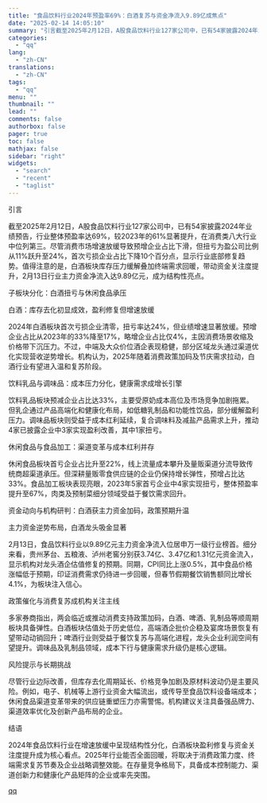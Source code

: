 ```yaml
---
title: "食品饮料行业2024年预盈率69%：白酒复苏与资金净流入9.89亿成焦点"
date: "2025-02-14 14:05:10"
summary: "引言截至2025年2月12日，A股食品饮料行业127家公司中，已有54家披露2024年业绩预告，行业..."
categories:
  - "qq"
lang:
  - "zh-CN"
translations:
  - "zh-CN"
tags:
  - "qq"
menu: ""
thumbnail: ""
lead: ""
comments: false
authorbox: false
pager: true
toc: false
mathjax: false
sidebar: "right"
widgets:
  - "search"
  - "recent"
  - "taglist"
---
```


引言

截至2025年2月12日，A股食品饮料行业127家公司中，已有54家披露2024年业绩预告，行业整体预盈率达69%，较2023年的61%显著提升，在消费类八大行业中位列第三。尽管消费市场增速放缓导致预增企业占比下滑，但扭亏为盈公司比例从11%跃升至24%，首次亏损企业占比下降10个百分点，显示行业底部修复趋势。值得注意的是，白酒板块库存压力缓解叠加终端需求回暖，带动资金关注度提升，2月13日行业主力资金净流入达9.89亿元，成为结构性亮点。

子板块分化：白酒扭亏与休闲食品承压

白酒：库存去化初显成效，盈利修复但增速放缓

2024年白酒板块首次亏损企业清零，扭亏率达24%，但业绩增速显著放缓。预增企业占比从2023年的33%降至17%，略增企业占比仅4%，主因消费场景收缩及价格带下沉压力。不过，中端及大众价位酒企表现稳健，部分区域龙头通过渠道优化实现营收逆势增长。机构认为，2025年随着消费政策加码及节庆需求拉动，白酒行业有望进入温和复苏阶段。

饮料乳品与调味品：成本压力分化，健康需求成增长引擎

饮料乳品板块预减企业占比达33%，主要受原奶成本高位及市场竞争加剧拖累。但乳企通过产品高端化和健康化布局，如低糖乳制品和功能性饮品，部分缓解盈利压力。调味品板块则受益于成本红利延续，复合调味料及减盐产品需求上升，推动4家已披露企业中3家实现盈利改善，其中1家扭亏。

休闲食品与食品加工：渠道变革与成本红利并存

休闲食品板块首亏企业占比升至22%，线上流量成本攀升及量贩渠道分流导致传统商超渠道承压。但深耕量贩零食供应链的企业仍保持增长弹性，预增占比达33%。食品加工板块表现亮眼，2023年5家首亏企业中4家实现扭亏，整体预盈率提升至67%，肉类及预制菜细分领域受益于餐饮需求回升。

资金动向与机构研判：白酒获主力资金加码，政策预期升温

主力资金逆势布局，白酒龙头吸金显著

2月13日，食品饮料行业以9.89亿元主力资金净流入位居申万一级行业榜首。细分来看，贵州茅台、五粮液、泸州老窖分别获3.74亿、3.47亿和1.31亿元资金流入，显示机构对龙头酒企估值修复的预期。同期，CPI同比上涨0.5%，其中食品价格涨幅低于预期，印证消费需求仍待进一步回暖，但春节假期餐饮销售额同比增长4.1%，为板块注入信心。

政策催化与消费复苏成机构关注主线

多家券商指出，两会临近或推动消费支持政策加码，白酒、啤酒、乳制品等顺周期板块具备弹性。白酒板块估值处于历史低位，高端酒企批价企稳及宴席场景恢复有望带动动销回升；啤酒行业则受益于餐饮复苏与高端化进程，龙头企业利润空间有望提升。调味品及乳制品领域，成本下行与健康需求升级仍是核心逻辑。

风险提示与长期挑战

尽管行业边际改善，但库存去化周期延长、价格竞争加剧及原材料波动仍是主要风险。例如，电子、机械等上游行业资金大幅流出，或传导至食品饮料设备端成本；休闲食品渠道变革带来的供应链重塑压力亦需警惕。机构建议关注具备强品牌力、渠道效率优化及创新产品布局的企业。

结语

2024年食品饮料行业在增速放缓中呈现结构性分化，白酒板块盈利修复与资金关注度提升成为核心看点。2025年行业能否全面回暖，将取决于消费政策力度、终端需求复苏节奏及企业战略调整效能。在存量竞争格局下，具备成本控制能力、渠道创新力和健康化产品矩阵的企业或率先突围。

[qq](https://new.qq.com/rain/a/20250214A04LVU00)
